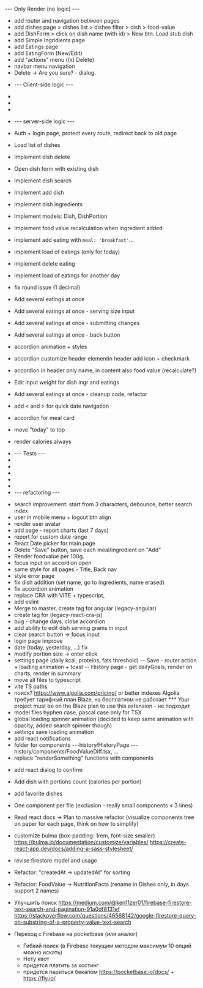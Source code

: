 --- Only Render (no logic) ---

- add router and navigation between pages
- add dishes page > dishes list > dishes filter > dish > food-value
- add DishForm > click on dish name (with id) > New btn. Load stub dish
- add Simple Ingridients page
- add Eatings page
- add EatingForm (New/Edit)
- add "actions" menu ((x) Delete)
- navbar menu navigation
- Delete -> Are you sure? - dialog

* --- Client-side logic ---
*
*
*

* --- server-side logic ---

- Auth + login page, protect every route, redirect back to old page
- Load list of dishes
- Implement dish delete
- Open dish form with existing dish
- Implement dish search
- Implement add dish
- Implement dish ingredients
- Implement models: Dish, DishPortion
- Implement food value recalculation when ingredient added
- implement add eating with `meal: 'breakfast'`...
- implement load of eatings (only for today)
- implement delete eating
- implement load of eatings for another day
- fix round issue (1 decimal)

- Add several eatings at once
- Add several eatings at once - serving size input
- Add several eatings at once - submitting changes
- Add several eatings at once - back button
- accordion animation + styles
- accordion customize header elementin header add icon + checkmark
- accordion in header only name, in content also food value (recalculate?)
- Edit input weight for dish ingr and eatings
- Add several eatings at once - cleanup code, refactor
- add < and > for quick date navigation
- accordion for meal card
- move "today" to top
- render calories always

* --- Tests ---
*
*
*
*
*
* --- refactoring ---

- search improvement: start from 3 characters, debounce, better search index
- user in mobile menu + logout btn align
- render user avatar
- add page - report charts (last 7 days)
- report for custom date range
- React Date picker for main page
- Delete "Save" button, save each meal/ingredient on "Add"
- Render foodvalue per 100g.
- focus input on accordion open
- same style for all pages - Title, Back nav
- style error page
- fix dish addition (set name, go to ingredients, name erased)
- fix accordion animation
- replace CRA with VITE + typescript,
- add eslint
- Merge to master, create tag for angular (legacy-angular)
- create tag for (legacy-react-cra-js)
- bug - change days, close accordion
- add ability to edit dish serving grams in input
- clear search button -> focus input
- login page improve
- date (today, yesterday, ...) fix
- modify portion size -> enter click
- settings page (daily kcal, proteins, fats threshold)
  -- Save - router action + loading animation + toast
  -- History page - get dailyGoals, render on charts, render in summary
- move all files to typescript
- vite TS paths
- поиск? https://www.algolia.com/pricing/ or better indexes
  Algolia требует тарифный план Blaze, на бесплатном не работает
  \*\*\* Your project must be on the Blaze plan to use this extension - не подходит
- model files hyphen case, pascal case only for TSX
- global loading spinner animation (decided to keep same animation with opacity, added search spinner though)
- settings save loading animation
- add react notifications
- folder for components
  ---history/HistoryPage
  ---history/components/FoodValueDiff.tsx, ...
- replace "renderSomething" functions with components

* add react dialog to confirm
* Add dish with portions count (calories per portion)
* add favorite dishes

* One component per file (exclusion - really small components < 3 lines)

* Read react docs -> Plan to massive refactor (visualize components tree on paper for each page, think on how to simplify)

* customize bulma (box-padding: 1rem, font-size smaller)
  https://bulma.io/documentation/customize/variables/
  https://create-react-app.dev/docs/adding-a-sass-stylesheet/

* revise firestore model and usage

* Refactor: "createdAt -> updatedAt" for sorting
* Refactor: FoodValue -> NutritionFacts (rename in Dishes only, in days support 2 names)
* Улучшить поиск
  https://medium.com/@ken11zer01/firebase-firestore-text-search-and-pagination-91a0df8131ef
  https://stackoverflow.com/questions/46568142/google-firestore-query-on-substring-of-a-property-value-text-search

* Переход с Firebase на pocketbase (или аналог)
  - Гибкий поиск (в Firebase текущим методом максимум 10 опций можно искать)
  - Нету квот
  * придется платить за хостинг
  * придется париться бекапом
    https://pocketbase.io/docs/ + https://fly.io/
